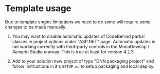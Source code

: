 ﻿# Template usage

Due to template engine limitations we need to do some will require some changes 
to be made manually.
     
1. You may want to disable automatic updates of CodeBehind partial classes in project options
   under "ASP.NET" page. Automatic updates is not working correctly with third-party controls 
   in the MonoDevelop / Xamarin Studio anyway. This is true at least for version 4.2.3.

2. Add to your solution new project of type "DNN packaging project" and follow instructions 
   in it's `SETUP.md` to setup packaging and local deploy.
